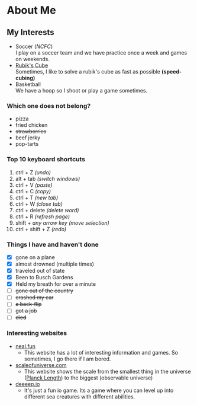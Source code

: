 # About Me
## My Interests
* Soccer (_NCFC_)  
 I play on a soccer team and we have practice once a week and games on weekends.
* [Rubik's Cube](https://en.wikipedia.org/wiki/Rubik%27s_Cube)  
 Sometimes, I like to solve a rubik's cube as fast as possible **(speed-cubing)**
* Basketball   
 We have a hoop so I shoot or play a game sometimes.

### Which one does not belong?
* pizza
* fried chicken
* ~~strawberries~~
* beef jerky
* pop-tarts

### Top 10 keyboard shortcuts
1. ctrl + Z _(undo)_
1. alt + tab _(switch windows)_
1. ctrl + V _(paste)_
1. ctrl + C _(copy)_
1. ctrl + T _(new tab)_
1. ctrl + W _(close tab)_
1. ctrl + delete _(delete word)_
1. ctrl + R _(refresh page)_
1. shift + _any arrow key (move selection)_
1. ctrl + shift + Z _(redo)_

### Things I have and haven't done
- [x] gone on a plane
- [x] almost drowned (multiple times)
- [x] traveled out of state
- [x] Been to Busch Gardens
- [x] Held my breath for over a minute
- [ ] ~~gone out of the country~~
- [ ] ~~crashed my car~~
- [ ] ~~a back-flip~~
- [ ] ~~got a job~~
- [ ] ~~died~~

### Interesting websites
* [neal.fun](https://neal.fun/)  
    * This website has a lot of interesting information and games. So sometimes, I go there if I am bored.
* [scaleofuniverse.com](https://scaleofuniverse.com/en)
    * This website shows the scale from the smallest thing in the universe ([Planck Length](https://en.wikipedia.org/wiki/Planck_units)) to the biggest (observable universe)
 * [deeeep.io](https://beta.deeeep.io/)  
    * It's just a fun io game. Its a game where you can level up into different sea creatures with different abilities.